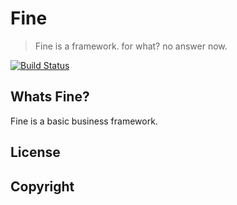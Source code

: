 # Fine
> Fine is a framework. for what? no answer now.

[![Build Status](https://travis-ci.org/testcontainers/testcontainers-java.svg?branch=master)](https://travis-ci.org/testcontainers/testcontainers-java)

## Whats Fine?
Fine is a basic business framework.

## License

## Copyright

